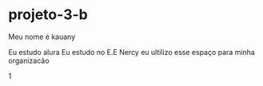 # projeto-3-b

Meu nome é kauany

Eu estudo alura 
Eu estudo no E.E Nercy
eu ultilizo esse espaço para minha organizacão

1[](https://media1.tenor.com/m/EvXOBGTFWg4AAAAd/not-funny-eye-roll.gif)
